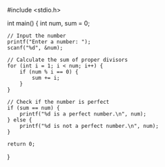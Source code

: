 #include <stdio.h>

int main() {
    int num, sum = 0;

    // Input the number
    printf("Enter a number: ");
    scanf("%d", &num);

    // Calculate the sum of proper divisors
    for (int i = 1; i < num; i++) {
        if (num % i == 0) {
            sum += i;
        }
    }

    // Check if the number is perfect
    if (sum == num) {
        printf("%d is a perfect number.\n", num);
    } else {
        printf("%d is not a perfect number.\n", num);
    }

    return 0;
}
